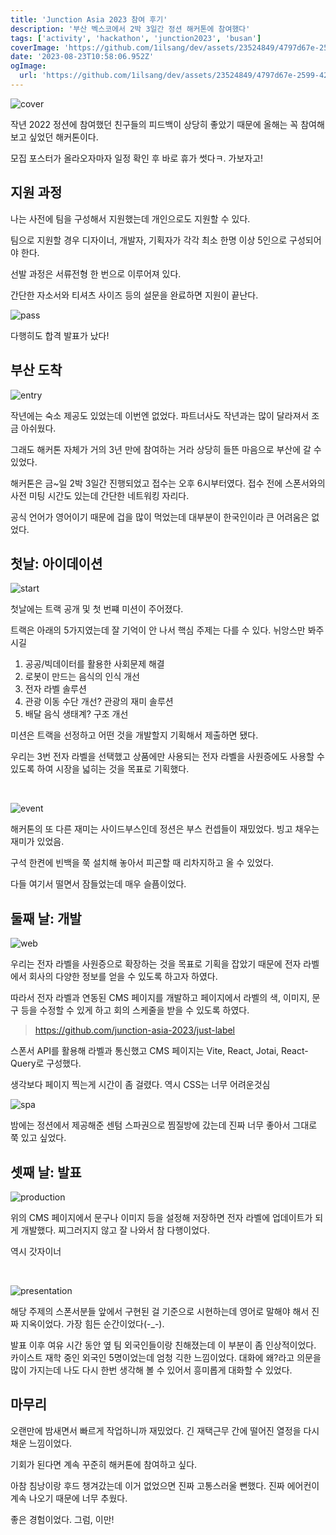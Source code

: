 ```yaml
---
title: 'Junction Asia 2023 참여 후기'
description: '부산 벡스코에서 2박 3일간 정션 해커톤에 참여했다'
tags: ['activity', 'hackathon', 'junction2023', 'busan']
coverImage: 'https://github.com/1ilsang/dev/assets/23524849/4797d67e-2599-42ec-b653-329a40cf81e6'
date: '2023-08-23T10:58:06.952Z'
ogImage:
  url: 'https://github.com/1ilsang/dev/assets/23524849/4797d67e-2599-42ec-b653-329a40cf81e6'
---
```


![cover](https://github.com/1ilsang/dev/assets/23524849/44f4e6a0-d7d7-4ed9-9e0a-110caba63c9b 'cover')

작년 2022 정션에 참여했던 친구들의 피드백이 상당히 좋았기 때문에 올해는 꼭 참여해 보고 싶었던 해커톤이다.

모집 포스터가 올라오자마자 일정 확인 후 바로 휴가 썻다ㅋ. 가보자고!

## 지원 과정

나는 사전에 팀을 구성해서 지원했는데 개인으로도 지원할 수 있다.

팀으로 지원할 경우 디자이너, 개발자, 기획자가 각각 최소 한명 이상 5인으로 구성되어야 한다.

선발 과정은 서류전형 한 번으로 이루어져 있다.

간단한 자소서와 티셔츠 사이즈 등의 설문을 완료하면 지원이 끝난다.

![pass](https://github.com/1ilsang/dev/assets/23524849/a49950da-894c-46b3-8b53-8505e0d5dc49)

다행히도 합격 발표가 났다!

## 부산 도착

![entry](https://github.com/1ilsang/dev/assets/23524849/e5d1cf04-7c2d-4729-a81d-969b5a2d95d7 'l')

작년에는 숙소 제공도 있었는데 이번엔 없었다. 파트너사도 작년과는 많이 달라져서 조금 아쉬웠다.

그래도 해커톤 자체가 거의 3년 만에 참여하는 거라 상당히 들뜬 마음으로 부산에 갈 수 있었다.

해커톤은 금~일 2박 3일간 진행되었고 접수는 오후 6시부터였다. 접수 전에 스폰서와의 사전 미팅 시간도 있는데 간단한 네트워킹 자리다.

공식 언어가 영어이기 때문에 겁을 많이 먹었는데 대부분이 한국인이라 큰 어려움은 없었다.

## 첫날: 아이데이션

![start](https://github.com/1ilsang/dev/assets/23524849/8a9fa7e1-e5af-4523-b45c-588ab03f0a38 'l')

첫날에는 트랙 공개 및 첫 번쨰 미션이 주어졌다.

트랙은 아래의 5가지였는데 잘 기억이 안 나서 핵심 주제는 다를 수 있다. 뉘앙스만 봐주시길

1. 공공/빅데이터를 활용한 사회문제 해결
2. 로봇이 만드는 음식의 인식 개선
3. 전자 라벨 솔루션
4. 관광 이동 수단 개선? 관광의 재미 솔루션
5. 배달 음식 생태계? 구조 개선

미션은 트랙을 선정하고 어떤 것을 개발할지 기획해서 제출하면 됐다.

우리는 3번 전자 라벨을 선택했고 상품에만 사용되는 전자 라벨을 사원증에도 사용할 수 있도록 하여 시장을 넓히는 것을 목표로 기획했다.

<br />

![event](https://github.com/1ilsang/dev/assets/23524849/c2e87507-3ec1-4fdf-99e0-5c55a2dd2153 'l')

해커톤의 또 다른 재미는 사이드부스인데 정션은 부스 컨셉들이 재밌었다. 빙고 채우는 재미가 있었음.

구석 한켠에 빈백을 쭉 설치해 놓아서 피곤할 때 리차지하고 올 수 있었다.

다들 여기서 떨면서 잠들었는데 매우 슬픔이었다.

## 둘째 날: 개발

![web](https://github.com/1ilsang/dev/assets/23524849/593eddcf-6435-4504-814c-290b1efbe95b 'l')

우리는 전자 라벨을 사원증으로 확장하는 것을 목표로 기획을 잡았기 때문에 전자 라벨에서 회사의 다양한 정보를 얻을 수 있도록 하고자 하였다.

따라서 전자 라벨과 연동된 CMS 페이지를 개발하고 페이지에서 라벨의 색, 이미지, 문구 등을 수정할 수 있게 하고 회의 스케줄을 받을 수 있도록 하였다.

> <https://github.com/junction-asia-2023/just-label>

스폰서 API를 활용해 라벨과 통신했고 CMS 페이지는 Vite, React, Jotai, React-Query로 구성했다.

생각보다 페이지 찍는게 시간이 좀 걸렸다. 역시 CSS는 너무 어려운것심

![spa](https://github.com/1ilsang/dev/assets/23524849/4dbfdaf6-5780-4227-95e0-93e6d91492bd)

밤에는 정션에서 제공해준 센텀 스파권으로 찜질방에 갔는데 진짜 너무 좋아서 그대로 쭉 있고 싶었다.

## 셋째 날: 발표

![production](https://github.com/1ilsang/dev/assets/23524849/72613a5d-883b-4438-836c-c1d65faf644f 'l')

위의 CMS 페이지에서 문구나 이미지 등을 설정해 저장하면 전자 라벨에 업데이트가 되게 개발했다. 찌그러지지 않고 잘 나와서 참 다행이었다.

역시 갓자이너

<br />

![presentation](https://github.com/1ilsang/dev/assets/23524849/2041f4cb-4c1b-43ec-bbc0-8f1bccc28e74)

해당 주제의 스폰서분들 앞에서 구현된 걸 기준으로 시현하는데 영어로 말해야 해서 진짜 지옥이었다. 가장 힘든 순간이었다(-\_-).

발표 이후 여유 시간 동안 옆 팀 외국인들이랑 친해졌는데 이 부분이 좀 인상적이었다. 카이스트 재학 중인 외국인 5명이었는데 엄청 긱한 느낌이었다. 대화에 왜?라고 의문을 많이 가지는데 나도 다시 한번 생각해 볼 수 있어서 흥미롭게 대화할 수 있었다.

## 마무리

오랜만에 밤새면서 빠르게 작업하니까 재밌었다. 긴 재택근무 간에 떨어진 열정을 다시 채운 느낌이었다.

기회가 된다면 계속 꾸준히 해커톤에 참여하고 싶다.

아참 침낭이랑 후드 챙겨갔는데 이거 없었으면 진짜 고통스러울 뻔했다. 진짜 에어컨이 계속 나오기 때문에 너무 추웠다.

좋은 경험이었다. 그럼, 이만!

